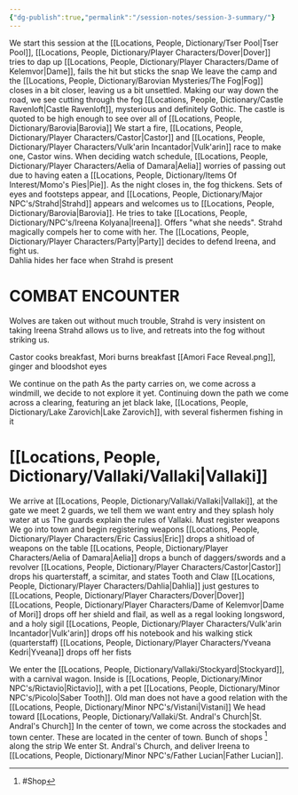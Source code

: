 ```yaml
---
{"dg-publish":true,"permalink":"/session-notes/session-3-summary/"}
---
```


We start this session at the [[Locations, People, Dictionary/Tser Pool\|Tser Pool]], [[Locations, People, Dictionary/Player Characters/Dover\|Dover]] tries to dap up [[Locations, People, Dictionary/Player Characters/Dame of Kelemvor\|Dame]], fails the hit but sticks the snap
We leave the camp and the [[Locations, People, Dictionary/Barovian Mysteries/The Fog\|Fog]] closes in a bit closer, leaving us a bit unsettled.  Making our way down the road, we see cutting through the fog [[Locations, People, Dictionary/Castle Ravenloft\|Castle Ravenloft]], mysterious and definitely Gothic.  The castle is quoted to be high enough to see over all of [[Locations, People, Dictionary/Barovia\|Barovia]]
We start a fire, [[Locations, People, Dictionary/Player Characters/Castor\|Castor]] and [[Locations, People, Dictionary/Player Characters/Vulk'arin Incantador\|Vulk'arin]] race to make one, Castor wins.  When deciding watch schedule, [[Locations, People, Dictionary/Player Characters/Aelia of Damara\|Aelia]] worries of passing out due to having eaten a [[Locations, People, Dictionary/Items Of Interest/Momo's Pies\|Pie]].  As the night closes in, the fog thickens.
Sets of eyes and footsteps appear, and [[Locations, People, Dictionary/Major NPC's/Strahd\|Strahd]] appears and welcomes us to [[Locations, People, Dictionary/Barovia\|Barovia]].  He tries to take [[Locations, People, Dictionary/NPC's/Ireena Kolyana\|Ireena]].  Offers "what she needs".  Strahd magically compels her to come with her. The [[Locations, People, Dictionary/Player Characters/Party\|Party]] decides to defend Ireena, and fight us.  
Dahlia hides her face when Strahd is present

# COMBAT ENCOUNTER
Wolves are taken out without much trouble, Strahd is very insistent on taking Ireena
Strahd allows us to live, and retreats into the fog without striking us.

Castor cooks breakfast, Mori burns breakfast
[[Amori Face Reveal.png]], ginger and bloodshot eyes

We continue on the path
As the party carries on, we come across a windmill, we decide to not explore it yet.
Continuing down the path we come across a clearing, featuring an jet black lake, [[Locations, People, Dictionary/Lake Zarovich\|Lake Zarovich]], with several fishermen fishing in it


# [[Locations, People, Dictionary/Vallaki/Vallaki\|Vallaki]]
We arrive at [[Locations, People, Dictionary/Vallaki/Vallaki\|Vallaki]], at the gate we meet 2 guards, we tell them we want entry and they splash holy water at us
The guards explain the rules of Vallaki.
Must register weapons
We go into town and begin registering weapons
[[Locations, People, Dictionary/Player Characters/Eric Cassius\|Eric]] drops a shitload of weapons on the table
[[Locations, People, Dictionary/Player Characters/Aelia of Damara\|Aelia]] drops a bunch of daggers/swords and a revolver
[[Locations, People, Dictionary/Player Characters/Castor\|Castor]] drops his quarterstaff, a scimitar, and states Tooth and Claw
[[Locations, People, Dictionary/Player Characters/Dahlia\|Dahlia]] just gestures to [[Locations, People, Dictionary/Player Characters/Dover\|Dover]]
[[Locations, People, Dictionary/Player Characters/Dame of Kelemvor\|Dame of Mori]] drops off her shield and flail, as well as a regal looking longsword, and a holy sigil
[[Locations, People, Dictionary/Player Characters/Vulk'arin Incantador\|Vulk'arin]] drops off his notebook and his walking stick (quarterstaff)
[[Locations, People, Dictionary/Player Characters/Yveana Kedri\|Yveana]] drops off her fists

We enter the [[Locations, People, Dictionary/Vallaki/Stockyard\|Stockyard]], with a carnival wagon.  Inside is [[Locations, People, Dictionary/Minor NPC's/Rictavio\|Rictavio]], with a pet [[Locations, People, Dictionary/Minor NPC's/Picolo\|Saber Tooth]].
Old man does not have a good relation with the [[Locations, People, Dictionary/Minor NPC's/Vistani\|Vistani]]
We head toward [[Locations, People, Dictionary/Vallaki/St. Andral's Church\|St. Andral's Church]]
In the center of town, we come across the stockades and town center.  These are located in the center of town.
Bunch of  shops [^1] along the strip
We enter St. Andral's Church, and deliver Ireena to [[Locations, People, Dictionary/Minor NPC's/Father Lucian\|Father Lucian]].


[^1]: #Shop 
